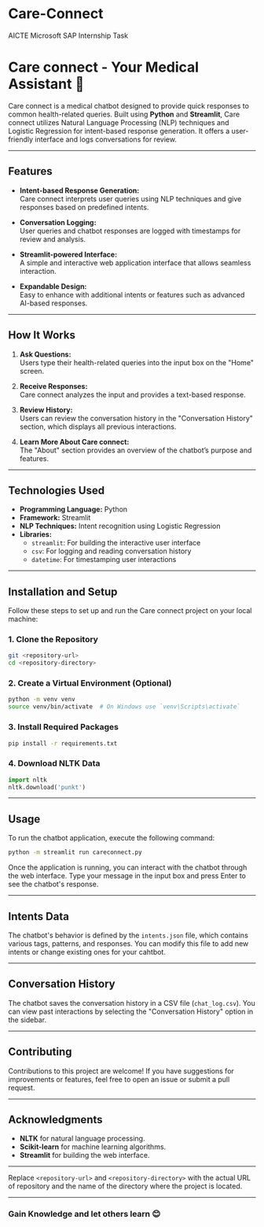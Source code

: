 # Care-Connect
AICTE Microsoft SAP Internship Task

# Care connect - Your Medical Assistant 🤖

Care connect is a medical chatbot designed to provide quick responses to common health-related queries. Built using **Python** and **Streamlit**, Care connect utilizes Natural Language Processing (NLP) techniques and Logistic Regression for intent-based response generation. It offers a user-friendly interface and logs conversations for review.

---

## Features

- **Intent-based Response Generation:**  
  Care connect interprets user queries using NLP techniques and give responses based on predefined intents.

- **Conversation Logging:**  
  User queries and chatbot responses are logged with timestamps for review and analysis.

- **Streamlit-powered Interface:**  
  A simple and interactive web application interface that allows seamless interaction.

- **Expandable Design:**  
  Easy to enhance with additional intents or features such as advanced AI-based responses.

---

## How It Works

1. **Ask Questions:**  
   Users type their health-related queries into the input box on the "Home" screen.

2. **Receive Responses:**  
   Care connect analyzes the input and provides a text-based response.

3. **Review History:**  
   Users can review the conversation history in the "Conversation History" section, which displays all previous interactions.

4. **Learn More About Care connect:**  
   The "About" section provides an overview of the chatbot’s purpose and features.

---

## Technologies Used

- **Programming Language:** Python
- **Framework:** Streamlit
- **NLP Techniques:** Intent recognition using Logistic Regression
- **Libraries:**  
  - `streamlit`: For building the interactive user interface  
  - `csv`: For logging and reading conversation history  
  - `datetime`: For timestamping user interactions

---

## Installation and Setup

Follow these steps to set up and run the Care connect project on your local machine:

### 1. Clone the Repository  
   ```bash
   git <repository-url>
   cd <repository-directory>
   ```

### 2. Create a Virtual Environment (Optional)
```bash
python -m venv venv
source venv/bin/activate  # On Windows use `venv\Scripts\activate`
```

### 3. Install Required Packages
```bash
pip install -r requirements.txt
```

### 4. Download NLTK Data
```python
import nltk
nltk.download('punkt')
```

---

## Usage
To run the chatbot application, execute the following command:
```bash
python -m streamlit run careconnect.py
```

Once the application is running, you can interact with the chatbot through the web interface. Type your message in the input box and press Enter to see the chatbot's response.

---

## Intents Data
The chatbot's behavior is defined by the `intents.json` file, which contains various tags, patterns, and responses. You can modify this file to add new intents or change existing ones for your cahtbot.

---

## Conversation History
The chatbot saves the conversation history in a CSV file (`chat_log.csv`). You can view past interactions by selecting the "Conversation History" option in the sidebar.

---

## Contributing
Contributions to this project are welcome! If you have suggestions for improvements or features, feel free to open an issue or submit a pull request.

---

## Acknowledgments
- **NLTK** for natural language processing.
- **Scikit-learn** for machine learning algorithms.
- **Streamlit** for building the web interface.

---

Replace `<repository-url>` and `<repository-directory>` with the actual URL of repository and the name of the directory where the project is located. 

---

### Gain Knowledge and let others learn 😊
